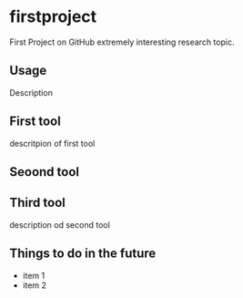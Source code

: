 # firstproject
First Project on GitHub
extremely interesting research topic.

## Usage
Description

## First tool
descritpion of first tool
## Seoond tool

## Third tool
description od second tool
## Things to do in the future
- item 1
- item 2



